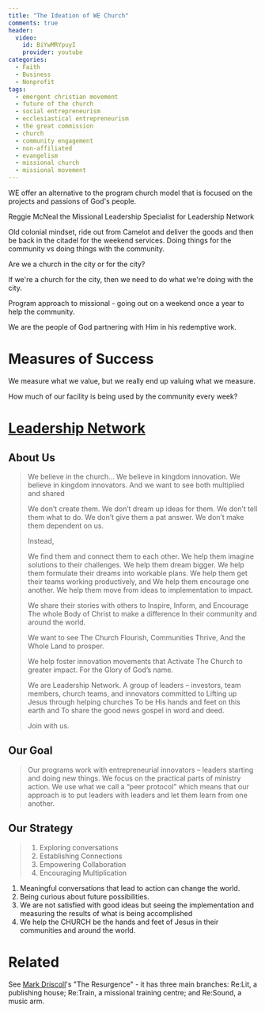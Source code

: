 ```yaml
---
title: "The Ideation of WE Church"
comments: true
header:
  video:
    id: BiYwMRYpuyI
    provider: youtube
categories:
  - Faith
  - Business
  - Nonprofit
tags:
  - emergent christian movement
  - future of the church
  - social entrepreneurism
  - ecclesiastical entrepreneurism
  - the great commission
  - church
  - community engagement
  - non-affiliated
  - evangelism
  - missional church
  - missional movement
---
```



WE offer an alternative to the program church model that is focused on the projects and passions of God's people.

Reggie McNeal the Missional Leadership Specialist for Leadership Network

Old colonial mindset, ride out from Camelot and deliver the goods and then be back in the citadel for the weekend services. Doing things for the community vs doing things with the community.

Are we a church in the city or for the city?

If we're a church for the city, then we need to do what we're doing with the city.

Program approach to missional - going out on a weekend once a year to help the community.

We are the people of God partnering with Him in his redemptive work.


# Measures of Success
We measure what we value, but we really end up valuing what we measure.

How much of our facility is being used by the community every week?


# [Leadership Network](http://leadnet.org)

## About Us

> We believe in the church…
> We believe in kingdom innovation.
> We believe in kingdom innovators.
> And we want to see both multiplied and shared
>
> We don’t create them.
> We don’t dream up ideas for them.
> We don’t tell them what to do.
> We don’t give them a pat answer.
> We don’t make them dependent on us.
>
> Instead,
>
> We find them and connect them to each other.
> We help them imagine solutions to their challenges.
> We help them dream bigger.
> We help them formulate their dreams into workable plans.
> We help them get their teams working productively, and
> We help them encourage one another.
> We help them move from ideas to implementation to impact.
>
> We share their stories with others to
> Inspire, Inform, and Encourage
> The whole Body of Christ to make a difference
> In their community and around the world.
>
> We want to see
> The Church Flourish,
> Communities Thrive,
> And the Whole Land to prosper.
>
> We help foster innovation movements that
> Activate The Church to greater impact.
> For the Glory of God’s name.
>
> We are Leadership Network.
> A group of leaders – investors, team members, church teams, and innovators committed to
> Lifting up Jesus through helping churches
> To be His hands and feet on this earth and
> To share the good news gospel in word and deed.
>
> Join with us.

## Our Goal

> Our programs work with entrepreneurial innovators – leaders starting and doing new things. We focus on the practical parts of ministry action. We use what we call a “peer protocol” which means that our approach is to put leaders with leaders and let them learn from one another.

## Our Strategy

> 1. Exploring conversations
> 2. Establishing Connections
> 3. Empowering Collaboration
> 4. Encouraging Multiplication

1. Meaningful conversations that lead to action can change the world.
2. Being curious about future possibilities.
3. We are not satisfied with good ideas but seeing the implementation and measuring the results of what is being accomplished
4. We help the CHURCH be the hands and feet of Jesus in their communities and around the world.

# Related

See [Mark Driscoll](https://en.wikipedia.org/wiki/Mark_Driscoll)'s "The Resurgence" - it has three main branches: Re:Lit, a publishing house; Re:Train, a missional training centre; and Re:Sound, a music arm.
